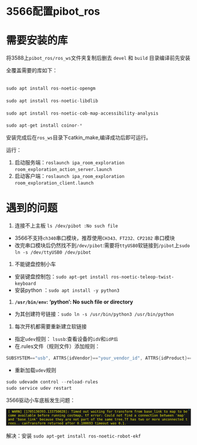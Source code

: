 # 3566配置pibot_ros

# 需要安装的库

将3588上`pibot_ros/ros_ws`文件夹复制后删去 `devel` 和 `build` 目录编译前先安装

全覆盖需要的库如下：

```cpp

sudo apt install ros-noetic-opengm

sudo apt install ros-noetic-libdlib

sudo apt install ros-noetic-cob-map-accessibility-analysis

sudo apt-get install coinor-*
```

安装完成后在`ros_ws`目录下catkin_make,编译成功后即可运行。

运行：

1. 启动服务端：`roslaunch ipa_room_exploration room_exploration_action_server.launch`
2. 启动客户端：`roslaunch ipa_room_exploration room_exploration_client.launch`

# 遇到的问题

1. 连接不上主板 `ls /dev/pibot :No such file` 
- 3566不支持`ch340`串口模块，推荐使用`CH343、FT232、CP2102` 串口模块
- 改完串口模块后仍然找不到`/dev/pibot`:需要将`ttyUSB0`软链接到`/pibot`上`sudo ln -s /dev/ttyUSB0 /dev/pibot`
1. 不能键盘控制小车
- 安装键盘控制包：`sudo apt-get install ros-noetic-teleop-twist-keyboard`
- 安装python ：`sudo apt install -y python3`
1. **`/usr/bin/env`: ‘python’: No such file or directory**
- 为其创建符号链接：`sudo ln -s /usr/bin/python3 /usr/bin/python`
1. 每次开机都需要重新建立软链接
- 指定`udev`规则：
`lsusb`:查看设备的`idV`和`idP后`
- 在.rules文件（规则文件）添加规则：

```cpp
SUBSYSTEM=="usb", ATTRS{idVendor}=="your_vendor_id", ATTRS{idProduct}=="your_product_id", SYMLINK+="pibot"
```

- 重新加载`udev`规则

```cpp
sudo udevadm control --reload-rules
sudo service udev restart
```

3566驱动小车底板发生问题：

![2.png](./image/2.png)

解决：安装 `sudo apt-get install ros-noetic-robot-ekf`